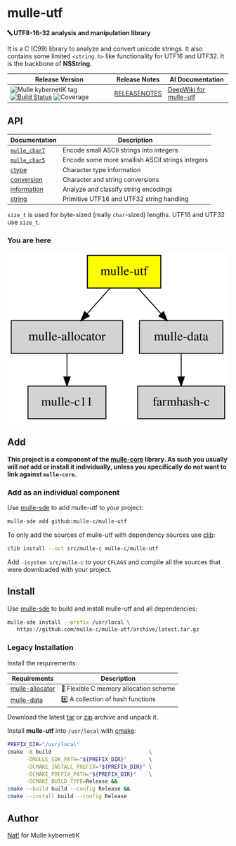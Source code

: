 # mulle-utf

#### 🔤 UTF8-16-32 analysis and manipulation library

It is a C (C99) library to analyze and convert unicode strings. It also
contains some limited `<string.h>` like functionality for UTF16 and UTF32.
It is the backbone of **NSString**.



| Release Version                                       | Release Notes  | AI Documentation
|-------------------------------------------------------|----------------|---------------
| ![Mulle kybernetiK tag](https://img.shields.io/github/tag/mulle-c/mulle-utf.svg) [![Build Status](https://github.com/mulle-c/mulle-utf/workflows/CI/badge.svg)](//github.com/mulle-c/mulle-utf/actions) ![Coverage](https://img.shields.io/badge/coverage-75%25%C2%A0-yellow) | [RELEASENOTES](RELEASENOTES.md) | [DeepWiki for mulle-utf](https://deepwiki.com/mulle-c/mulle-utf)


## API

| Documentation                          | Description                                      |
|----------------------------------------|--------------------------------------------------|
| [`mulle_char7`](dox/API_CHAR7.md)      | Encode small ASCII strings into integers         |
| [`mulle_char5`](dox/API_CHAR5.md)      | Encode some more smallish ASCII strings integers |
| [ctype](dox/API_CTYPE.md)              | Character type information                       |
| [conversion](dox/API_CONVERSION.md)    | Character and string conversions                 |
| [information](dox/API_INFORMATION.md)  | Analyze and classify string encodings            |
| [string](dox/API_STRING.md)            | Primitive UTF16 and UTF32 string handling        |

`size_t` is used for byte-sized (really `char`-sized) lengths. UTF16 and
UTF32 use `size_t`.



### You are here

![Overview](overview.dot.svg)





## Add

**This project is a component of the [mulle-core](//github.com/mulle-core/mulle-core) library. As such you usually will *not* add or install it
individually, unless you specifically do not want to link against
`mulle-core`.**


### Add as an individual component

Use [mulle-sde](//github.com/mulle-sde) to add mulle-utf to your project:

``` sh
mulle-sde add github:mulle-c/mulle-utf
```

To only add the sources of mulle-utf with dependency
sources use [clib](https://github.com/clibs/clib):


``` sh
clib install --out src/mulle-c mulle-c/mulle-utf
```

Add `-isystem src/mulle-c` to your `CFLAGS` and compile all the sources that were downloaded with your project.


## Install

Use [mulle-sde](//github.com/mulle-sde) to build and install mulle-utf and all dependencies:

``` sh
mulle-sde install --prefix /usr/local \
   https://github.com/mulle-c/mulle-utf/archive/latest.tar.gz
```

### Legacy Installation

Install the requirements:

| Requirements                                 | Description
|----------------------------------------------|-----------------------
| [mulle-allocator](https://github.com/mulle-c/mulle-allocator)             | 🔄 Flexible C memory allocation scheme
| [mulle-data](https://github.com/mulle-c/mulle-data)             | #️⃣ A collection of hash functions

Download the latest [tar](https://github.com/mulle-c/mulle-utf/archive/refs/tags/latest.tar.gz) or [zip](https://github.com/mulle-c/mulle-utf/archive/refs/tags/latest.zip) archive and unpack it.

Install **mulle-utf** into `/usr/local` with [cmake](https://cmake.org):

``` sh
PREFIX_DIR="/usr/local"
cmake -B build                               \
      -DMULLE_SDK_PATH="${PREFIX_DIR}"       \
      -DCMAKE_INSTALL_PREFIX="${PREFIX_DIR}" \
      -DCMAKE_PREFIX_PATH="${PREFIX_DIR}"    \
      -DCMAKE_BUILD_TYPE=Release &&
cmake --build build --config Release &&
cmake --install build --config Release
```


## Author

[Nat!](https://mulle-kybernetik.com/weblog) for Mulle kybernetiK  



